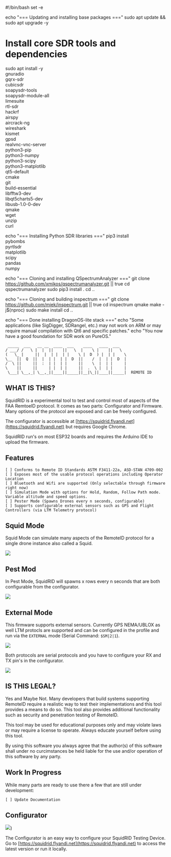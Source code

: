 


#!/bin/bash
set -e

echo "=== Updating and installing base packages ==="
sudo apt update && sudo apt upgrade -y

# Install core SDR tools and dependencies
sudo apt install -y \
    gnuradio \
    gqrx-sdr \
    cubicsdr \
    soapysdr-tools \
    soapysdr-module-all \
    limesuite \
    rtl-sdr \
    hackrf \
    airspy \
    aircrack-ng \
    wireshark \
    kismet \
    gpsd \
    realvnc-vnc-server \
    python3-pip \
    python3-numpy \
    python3-scipy \
    python3-matplotlib \
    qt5-default \
    cmake \
    git \
    build-essential \
    libfftw3-dev \
    libqt5charts5-dev \
    libusb-1.0-0-dev \
    qmake \
    wget \
    unzip \
    curl

echo "=== Installing Python SDR libraries ==="
pip3 install \
    pybombs \
    pyrtlsdr \
    matplotlib \
    scipy \
    pandas \
    numpy

echo "=== Cloning and installing QSpectrumAnalyzer ==="
git clone https://github.com/xmikos/qspectrumanalyzer.git || true
cd qspectrumanalyzer
sudo pip3 install .
cd ..

echo "=== Cloning and building inspectrum ==="
git clone https://github.com/miek/inspectrum.git || true
cd inspectrum
qmake
make -j$(nproc)
sudo make install
cd ..

echo "=== Done installing DragonOS-lite stack ==="
echo "Some applications (like SigDigger, SDRangel, etc.) may not work on ARM or may require manual compilation with Qt6 and specific patches."
echo "You now have a good foundation for SDR work on PureOS."




 ```
  _____  ___   __ __  ____  ___    ____   ____  ___
 / ___/ /   \ |  |  ||    ||   \  |    \ |    ||   \
(   \_ |     ||  |  | |  | |    \ |  D  ) |  | |    \
 \__  ||  Q  ||  |  | |  | |  D  ||    /  |  | |  D  |
 /  \ ||     ||  :  | |  | |     ||    \  |  | |     |
 \    ||     ||     | |  | |     ||  .  \ |  | |     |
  \___| \__,_| \__,_||____||_____||__|\_||____||_____|  REMOTE ID 
```

## WHAT IS THIS?

SquidRID is a experimental tool to test and control most of aspects of the FAA RemtoeID protocol. It comes as two parts: Configurator and Firmware. Many options of the protocol are exposed and can be freely configured.

The configurator is accessible at [https://squidrid.flyandi.net](https://squidrid.flyandi.net) but requires Google Chrome.

SquidRID run's on most ESP32 boards and requires the Arduino IDE to upload the firmware.

## Features
```
[ ] Conforms to Remote ID Standards ASTM F3411-22a, ASD-STAN 4709-002
[ ] Exposes most of the usable protocol operations including Operator Location
[ ] Bluetooth and Wifi are supported (Only selectable through firmware right now)
[ ] Simulation Mode with options for Hold, Random, Follow Path mode. Variable altitude and speed options.
[ ] Pester Mode (Spawns Drones every n seconds, configurable)
[ ] Supports configurable external sensors such as GPS and Flight Controllers (via LTM Telemetry protocol)
```

## Squid Mode

Squid Mode can simulate many aspects of the RemoteID protocol for a single drone instance also called a Squid. 

![](docs/sim.png)

## Pest Mod

In Pest Mode, SquidRID will spawns x rows every n seconds that are both configurable from the configurator.

![](docs/pest.png) 

## External Mode

This firmware supports external sensors. Currently GPS NEMA/UBLOX as well LTM protocls are supported and can be configured in the profile and run via the `EXTERNAL` mode (Serial Command: `$SM|2|1`).

![](docs/ext.png)

Both protocols are serial protocols and you have to configure your RX and TX pin's in the configurator. 

![](docs/ext_prot.png)

## IS THIS LEGAL?

Yes and Maybe Not. Many developers that build systems supporting RemoteID require a realistic way to test their implementations and this tool provides a means to do so. This tool also provides additional functionality such as security and penetration testing of RemoteID. 

This tool may be used for educational purposes only and may violate laws or may require a license to operate. Always educate yourself before using this tool.

By using this software you always agree that the author(s) of this software shall under no curcimstances be held liable for the use and/or operation of this software by any party.



## Work In Progress

While many parts are ready to use there a few that are still under development:

```
[ ] Update Documentation
```

## Configurator 

![](docs/configurator.png))

The Configurator is an easy way to configure your SquidRID Testing Device. Go to [https://squidrid.flyandi.net](https://squidrid.flyandi.net) to access the latest version or run it locally. 
